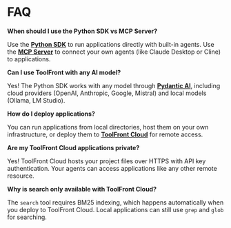 # FAQ

**When should I use the Python SDK vs MCP Server?**

Use the **[Python SDK](python_sdk.md)** to run applications directly with built-in agents. Use the **[MCP Server](mcp_server.md)** to connect your own agents (like Claude Desktop or Cline) to applications.

**Can I use ToolFront with any AI model?**

Yes! The Python SDK works with any model through **[Pydantic AI](https://ai.pydantic.dev/models/overview/)**, including cloud providers (OpenAI, Anthropic, Google, Mistral) and local models (Ollama, LM Studio).

**How do I deploy applications?**

You can run applications from local directories, host them on your own infrastructure, or deploy them to **[ToolFront Cloud](toolfront_cloud.md)** for remote access.

**Are my ToolFront Cloud applications private?**

Yes! ToolFront Cloud hosts your project files over HTTPS with API key authentication. Your agents can access applications like any other remote resource.

**Why is search only available with ToolFront Cloud?**

The `search` tool requires BM25 indexing, which happens automatically when you deploy to ToolFront Cloud. Local applications can still use `grep` and `glob` for searching.

